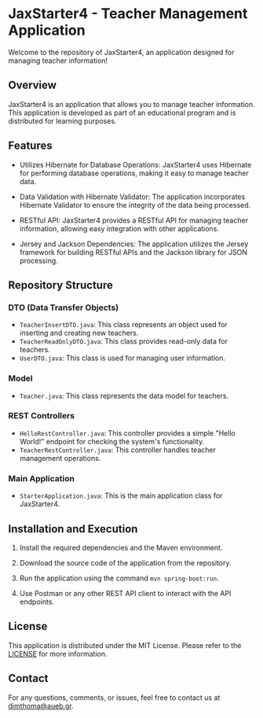 # JaxStarter4 - Teacher Management Application

Welcome to the repository of JaxStarter4, an application designed for managing teacher information!

## Overview

JaxStarter4 is an application that allows you to manage teacher information. This application is developed as part of an educational program and is distributed for learning purposes.

## Features

- Utilizes Hibernate for Database Operations: JaxStarter4 uses Hibernate for performing database operations, making it easy to manage teacher data.

- Data Validation with Hibernate Validator: The application incorporates Hibernate Validator to ensure the integrity of the data being processed.

- RESTful API: JaxStarter4 provides a RESTful API for managing teacher information, allowing easy integration with other applications.

- Jersey and Jackson Dependencies: The application utilizes the Jersey framework for building RESTful APIs and the Jackson library for JSON processing.

## Repository Structure

### DTO (Data Transfer Objects)

- `TeacherInsertDTO.java`: This class represents an object used for inserting and creating new teachers.
- `TeacherReadOnlyDTO.java`: This class provides read-only data for teachers.
- `UserDTO.java`: This class is used for managing user information.

### Model

- `Teacher.java`: This class represents the data model for teachers.

### REST Controllers

- `HelloRestController.java`: This controller provides a simple "Hello World!" endpoint for checking the system's functionality.
- `TeacherRestController.java`: This controller handles teacher management operations.

### Main Application

- `StarterApplication.java`: This is the main application class for JaxStarter4.

## Installation and Execution

1. Install the required dependencies and the Maven environment.

2. Download the source code of the application from the repository.

3. Run the application using the command `mvn spring-boot:run`.

4. Use Postman or any other REST API client to interact with the API endpoints.

## License

This application is distributed under the MIT License. Please refer to the [LICENSE](LICENSE) for more information.

## Contact

For any questions, comments, or issues, feel free to contact us at dimthoma@aueb.gr.
